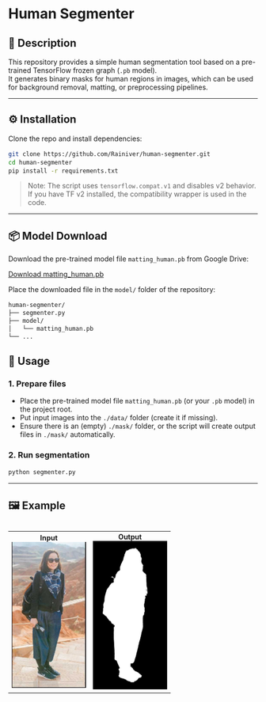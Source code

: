 # Human Segmenter

## 📌 Description
This repository provides a simple human segmentation tool based on a pre-trained TensorFlow frozen graph (`.pb` model).  
It generates binary masks for human regions in images, which can be used for background removal, matting, or preprocessing pipelines.

---

## ⚙️ Installation
Clone the repo and install dependencies:

```bash
git clone https://github.com/Rainiver/human-segmenter.git
cd human-segmenter
pip install -r requirements.txt
```

> Note: The script uses `tensorflow.compat.v1` and disables v2 behavior. If you have TF v2 installed, the compatibility wrapper is used in the code.

---

## 📦 Model Download  

Download the pre-trained model file `matting_human.pb` from Google Drive:

[Download matting_human.pb](https://drive.google.com/file/d/1deOGzwQ_yLIgJfncsya4wBVR3A2HKpWE/view?usp=drive_link)

Place the downloaded file in the `model/` folder of the repository:  

```text
human-segmenter/
├── segmenter.py
├── model/
│   └── matting_human.pb
└── ...
```

## 🚀 Usage

### 1. Prepare files
- Place the pre-trained model file `matting_human.pb` (or your `.pb` model) in the project root.
- Put input images into the `./data/` folder (create it if missing).
- Ensure there is an (empty) `./mask/` folder, or the script will create output files in `./mask/` automatically.

### 2. Run segmentation
```bash
python segmenter.py
```

---

## 🖼️ Example

<div style="display: flex; align-items: flex-start;">
<table>
  <tr>
    <td align="center">
      <b>Input</b><br>
      <img src="example/input.jpg" width="150"/>
    </td>
    <td align="center">
      <b>Output</b><br>
      <img src="example/output.jpg" width="150"/>
    </td>
  </tr>
</table>
